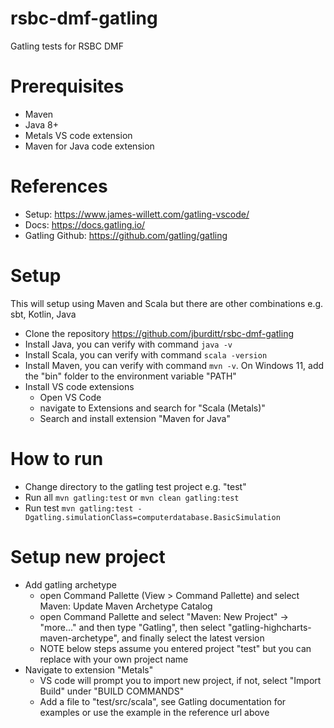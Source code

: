 # rsbc-dmf-gatling
Gatling tests for RSBC DMF

# Prerequisites
- Maven
- Java 8+
- Metals VS code extension
- Maven for Java code extension

# References
- Setup: https://www.james-willett.com/gatling-vscode/
- Docs: https://docs.gatling.io/
- Gatling Github: https://github.com/gatling/gatling

# Setup
This will setup using Maven and Scala but there are other combinations e.g. sbt, Kotlin, Java
- Clone the repository https://github.com/jburditt/rsbc-dmf-gatling
- Install Java, you can verify with command `java -v`
- Install Scala, you can verify with command `scala -version`
- Install Maven, you can verify with command `mvn -v`. On Windows 11, add the "bin" folder to the environment variable "PATH"
- Install VS code extensions
  - Open VS Code
  - navigate to Extensions and search for "Scala (Metals)"
  - Search and install extension "Maven for Java"

# How to run
- Change directory to the gatling test project e.g. "test" 
- Run all `mvn gatling:test` or `mvn clean gatling:test`
- Run test `mvn gatling:test -Dgatling.simulationClass=computerdatabase.BasicSimulation`

# Setup new project
- Add gatling archetype
  - open Command Pallette (View > Command Pallette) and select Maven: Update Maven Archetype Catalog
  - open Command Pallette and select "Maven: New Project" -> "more..." and then type "Gatling", then select "gatling-highcharts-maven-archetype", and finally select the latest version
  - NOTE below steps assume you entered project "test" but you can replace with your own project name
- Navigate to extension "Metals"
  - VS code will prompt you to import new project, if not, select "Import Build" under "BUILD COMMANDS"
  - Add a file to "test/src/scala", see Gatling documentation for examples or use the example in the reference url above
